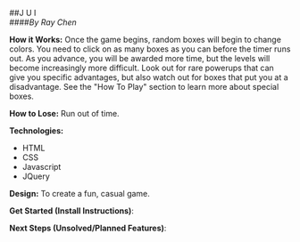 ##J U I  
####_By Ray Chen_

**How it Works:** Once the game begins, random boxes will begin to change colors. You need to click on as many boxes as you can before the timer runs out. As you advance, you will be awarded more time, but the levels will become increasingly more difficult. Look out for rare powerups that can give you specific advantages, but also watch out for boxes that put you at a disadvantage. See the "How To Play" section to learn more about special boxes.  

**How to Lose:** Run out of time.  

**Technologies:**  
- HTML  
- CSS  
- Javascript  
- JQuery  

**Design:** To create a fun, casual game.

**Get Started (Install Instructions)**:

**Next Steps (Unsolved/Planned Features)**: